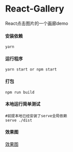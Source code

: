 # React-Gallery
React点击图片的一个画廊demo
#### 安装依赖
```
yarn 
``` 
#### 运行程序
```
yarn start or npm start
``` 
#### 打包
```
npm run build
``` 
#### 本地运行简单测试
```
#前提本地已经安装了serve全局依赖
serve ./dist
```
#### 效果图
[效果图](https://github.com/fx35792/React-Gallery/blob/master/src/assets/1.png)
